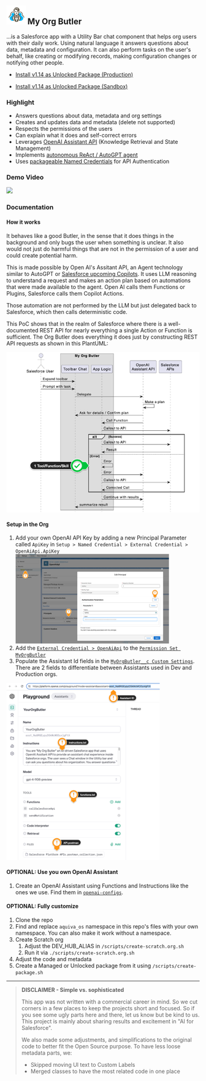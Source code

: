 ## <img src="resources/logo.png" width="50"/> My Org Butler

...is a Salesforce app with a Utility Bar chat component that helps org users with their daily work. Using natural language it answers questions about data, metadata and configuration. It can also perform tasks on the user's behalf, like creating or modifying records, making configuration changes or notifying other people.

- [Install v1.14 as Unlocked Package (Production)](https://login.salesforce.com/packaging/installPackage.apexp?p0=04tVI00000033CfYAI)

- [Install v1.14 as Unlocked Package (Sandbox)](https://test.salesforce.com/packaging/installPackage.apexp?p0=04tVI00000033CfYAI)

### Highlight

- Answers questions about data, metadata and org settings
- Creates and updates data and metadata (delete not supported)
- Respects the permissions of the users
- Can explain what it does and self-correct errors
- Leverages [OpenAI Assistant API](https://platform.openai.com/docs/assistants/overview) (Knowledge Retrieval and State Management)
- Implements [autonomous ReAct / AutoGPT agent](https://arxiv.org/pdf/2210.03629.pdf)
- Uses [packageable Named Credentials](/Users/rsoesemann/dev/aquivalabs-open-source/my-org-butler/force-app/main/default/namedCredentials/OpenAiApi.namedCredential-meta.xml) for API Authentication

### Demo Video

[![](http://img.youtube.com/vi/fcNnBZFvQHc/hqdefault.jpg)](https://youtu.be/fcNnBZFvQHc "")

### Documentation

#### How it works

It behaves like a good Butler, in the sense that it does things in the background and only bugs the user when something is unclear. It also would not just do harmful things that are not in the permission of a user and could create potential harm.

This is made possible by Open AI's Assitant API, an Agent technology similar to AutoGPT or [Salesforce upcoming Copilots](https://salesforce.vidyard.com/watch/rZYjTDQ956yQ8sCcE879dV). It uses LLM reasoning to understand a request and makes an action plan based on automations that were made available to the agent. Open AI calls them Functions or Plugins, Salesforce calls them Copilot Actions.

Those automation are not performed by the LLM but just delegated back to Salesforce, which then calls deterministic code.

This PoC shows that in the realm of Salesforce where there is a well-documented REST API for nearly everything a single Action or Function is sufficient. The Org Butler does everything it does just by constructing REST API requests as shown in this PlantUML:

![](/resources/plantuml.png)

#### Setup in the Org
1. Add your own OpenAI API Key by adding a new Principal Parameter called `ApiKey` in `Setup > Named Credential > External Credential > OpenAiApi.ApiKey` <img src="resources/apikey.png" width="400" />
1. Add the [`External Credential > OpenAiApi`](force-app/main/default/externalCredentials/OpenAiApi.externalCredential-meta.xml) to the [`Permission Set MyOrgButler`](force-app/main/default/permissionsets/User.permissionset-meta.xml)
1. Populate the Assistant Id fields in the [`MyOrgButler__c Custom Settings`](force-app/main/default/objects/MyOrgButler__c). There are 2 fields to differentiate between Assistants used in Dev and Production orgs.
<img src="resources/assistant-setup.png" width="400" />

#### OPTIONAL: Use you own OpenAI Assistant
1. Create an OpenAI Assistant using Functions and Instructions like the ones we use. Find them in [`openai-configs`](openai-configs).

#### OPTIONAL: Fully customize

1. Clone the repo
1. Find and replace `aquiva_os` namespace in this repo's files with your own namespace. You can also make it work without a namespace.
1. Create Scratch org
    1. Adjust the DEV_HUB_ALIAS in `/scripts/create-scratch.org.sh`
    1. Run it via `./scripts/create-scratch.org.sh`
1. Adjust the code and metadata    
1. Create a Managed or Unlocked package from it using `/scripts/create-package.sh`

---
> __DISCLAIMER - Simple vs. sophisticated__
>
> This app was not written with a commercial career in mind. So we cut corners in a few places to keep the projects short and focused. So if you see some ugly parts here 
> and there, let us know but be kind to us. This project is mainly about sharing 
> results and excitement in "AI for Salesforce".
>
> We also made some adjustments, and simplifications to the original code to better 
> fit the Open Source purpose. To have less loose metadata parts, we:
>
> - Skipped moving UI text to Custom Labels
> - Merged classes to have the most related code in one place
>